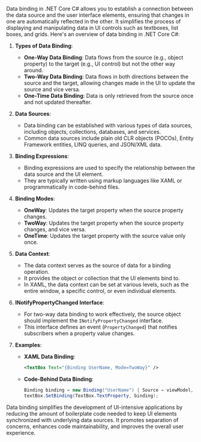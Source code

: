 Data binding in .NET Core C# allows you to establish a connection between the data source and the user interface elements, ensuring that changes in one are automatically reflected in the other. It simplifies the process of displaying and manipulating data in UI controls such as textboxes, list boxes, and grids. Here's an overview of data binding in .NET Core C#:

1. **Types of Data Binding**:
   - **One-Way Data Binding**: Data flows from the source (e.g., object property) to the target (e.g., UI control) but not the other way around.
   - **Two-Way Data Binding**: Data flows in both directions between the source and the target, allowing changes made in the UI to update the source and vice versa.
   - **One-Time Data Binding**: Data is only retrieved from the source once and not updated thereafter.

2. **Data Sources**:
   - Data binding can be established with various types of data sources, including objects, collections, databases, and services.
   - Common data sources include plain old CLR objects (POCOs), Entity Framework entities, LINQ queries, and JSON/XML data.

3. **Binding Expressions**:
   - Binding expressions are used to specify the relationship between the data source and the UI element.
   - They are typically written using markup languages like XAML or programmatically in code-behind files.

4. **Binding Modes**:
   - **OneWay**: Updates the target property when the source property changes.
   - **TwoWay**: Updates the target property when the source property changes, and vice versa.
   - **OneTime**: Updates the target property with the source value only once.

5. **Data Context**:
   - The data context serves as the source of data for a binding operation.
   - It provides the object or collection that the UI elements bind to.
   - In XAML, the data context can be set at various levels, such as the entire window, a specific control, or even individual elements.

6. **INotifyPropertyChanged Interface**:
   - For two-way data binding to work effectively, the source object should implement the `INotifyPropertyChanged` interface.
   - This interface defines an event (`PropertyChanged`) that notifies subscribers when a property value changes.

7. **Examples**:
   - **XAML Data Binding**:
     ```xml
     <TextBox Text="{Binding UserName, Mode=TwoWay}" />
     ```
   - **Code-Behind Data Binding**:
     ```csharp
     Binding binding = new Binding("UserName") { Source = viewModel, Mode = BindingMode.TwoWay };
     textBox.SetBinding(TextBox.TextProperty, binding);
     ```

Data binding simplifies the development of UI-intensive applications by reducing the amount of boilerplate code needed to keep UI elements synchronized with underlying data sources. It promotes separation of concerns, enhances code maintainability, and improves the overall user experience.